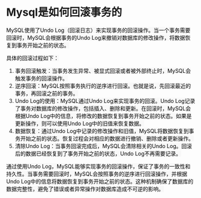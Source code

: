 # Mysql是如何回滚事务的

<font style="color:rgb(0, 0, 0);background-color:rgb(248, 248, 248);">MySQL使用了Undo Log（回滚日志）来实现事务的回滚操作。当一个事务需要回滚时，MySQL会根据事务的Undo Log来撤销对数据库的修改操作，将数据恢复到事务开始之前的状态。</font>

<font style="color:rgb(0, 0, 0);background-color:rgb(248, 248, 248);">具体的回滚过程如下：</font>

1. <font style="color:rgb(0, 0, 0);background-color:rgb(248, 248, 248);">事务回滚触发：当事务发生异常、被显式回滚或者被外部终止时，MySQL会触发事务的回滚操作。</font>
2. <font style="color:rgb(0, 0, 0);background-color:rgb(248, 248, 248);">逆序回滚：MySQL按照事务执行的逆序进行回滚。也就是说，先回滚最近的事务，再回滚之前的事务。</font>
3. <font style="color:rgb(0, 0, 0);background-color:rgb(248, 248, 248);">Undo Log的使用：MySQL通过Undo Log来实现事务的回滚。Undo Log记录了事务对数据库的修改操作，包括插入、删除和更新。在回滚时，MySQL会根据Undo Log中的信息，将修改的数据恢复到事务开始之前的状态。如果是更新操作，则可以使用Undo Log中的旧值来恢复数据。</font>
4. <font style="color:rgb(0, 0, 0);background-color:rgb(248, 248, 248);">数据恢复：通过Undo Log中记录的修改操作和旧值，MySQL将数据恢复到事务开始之前的状态。恢复过程会对相应的数据进行撤销、删除或者更新操作。</font>
5. <font style="color:rgb(0, 0, 0);background-color:rgb(248, 248, 248);">清除Undo Log：当事务回滚完成后，MySQL会清除相关的Undo Log。回滚后的数据已经恢复到了事务开始之前的状态，Undo Log不再需要记录。</font>

<font style="color:rgb(0, 0, 0);background-color:rgb(248, 248, 248);">通过使用Undo Log，MySQL能够实现事务的回滚操作，保证了事务的一致性和持久性。当事务需要回滚时，MySQL会按照事务的逆序进行回滚操作，并根据Undo Log中的信息将数据恢复到事务开始之前的状态。这种机制确保了数据库的数据完整性，避免了错误或者异常操作对数据库造成不可逆的影响。</font>

